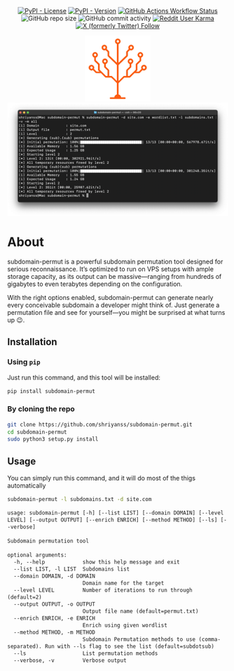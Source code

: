 <p align="center">
  <a href="https://pypi.org/project/subdomain-permut" target="_blank"><img alt="PyPI - License" src="https://img.shields.io/pypi/l/subdomain-permut"></a>
  <a href="https://pypi.org/project/subdomain-permut/#history" target="_blank"><img alt="PyPI - Version" src="https://img.shields.io/pypi/v/subdomain-permut"></a>
  <a href="https://github.com/shriyanss/subdomain-permut/actions/workflows/publish.yml"><img alt="GitHub Actions Workflow Status" src="https://img.shields.io/github/actions/workflow/status/shriyanss/subdomain-permut/publish.yml"></a>
  <img alt="GitHub repo size" src="https://img.shields.io/github/repo-size/shriyanss/subdomain-permut">
  <img alt="GitHub commit activity" src="https://img.shields.io/github/commit-activity/t/shriyanss/subdomain-permut">
  <a href="https://reddit.com/u/shriyanss" target="_blank"><img alt="Reddit User Karma" src="https://img.shields.io/reddit/user-karma/combined/shriyanss"></a>
  <a href="https://x.com/ss0x00" target="_blank"><img alt="X (formerly Twitter) Follow" src="https://img.shields.io/twitter/follow/ss0x00"></a>
</p>

<p align='center'>
  <img src="assets/logo.png" width="150">
  <img src="assets/screenshot.png">
</p>

# About
subdomain-permut is a powerful subdomain permutation tool designed for serious reconnaissance. It’s optimized to run on VPS setups with ample storage capacity, as its output can be massive—ranging from hundreds of gigabytes to even terabytes depending on the configuration.

With the right options enabled, subdomain-permut can generate nearly every conceivable subdomain a developer might think of. Just generate a permutation file and see for yourself—you might be surprised at what turns up 😉.

## Installation
### Using `pip`
Just run this command, and this tool will be installed:
```bash
pip install subdomain-permut
```

### By cloning the repo
```bash
git clone https://github.com/shriyanss/subdomain-permut.git
cd subdomain-permut
sudo python3 setup.py install
```

## Usage
You can simply run this command, and it will do most of the thigs automatically
```bash
subdomain-permut -l subdomains.txt -d site.com
```

```
usage: subdomain-permut [-h] [--list LIST] [--domain DOMAIN] [--level LEVEL] [--output OUTPUT] [--enrich ENRICH] [--method METHOD] [--ls] [--verbose]

Subdomain permutation tool

optional arguments:
  -h, --help            show this help message and exit
  --list LIST, -l LIST  Subdomains list
  --domain DOMAIN, -d DOMAIN
                        Domain name for the target
  --level LEVEL         Number of iterations to run through (default=2)
  --output OUTPUT, -o OUTPUT
                        Output file name (default=permut.txt)
  --enrich ENRICH, -e ENRICH
                        Enrich using given wordlist
  --method METHOD, -m METHOD
                        Subdomain Permutation methods to use (comma-separated). Run with --ls flag to see the list (default=subdotsub)
  --ls                  List permutation methods
  --verbose, -v         Verbose output
  ```
